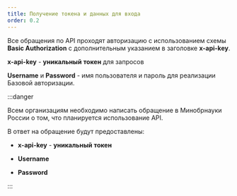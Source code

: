 ```yaml
---
title: Получение токена и данных для входа
order: 0.2
---
```


Все обращения по API проходят авторизацию с использованием схемы **Basic Authorization** с дополнительным указанием в заголовке **x-api-key**.

**x-api-key** - **уникальный** **токен** для запросов

**Username** и **Password** - имя пользователя и пароль для реализации Базовой авторизации.

:::danger 

Всем организациям необходимо написать обращение в Минобрнауки России о том, что планируется использование API.

В ответ на обращение будут предоставлены:

-  **x-api-key** - **уникальный** **токен**

-  **Username**

-  **Password**

:::


